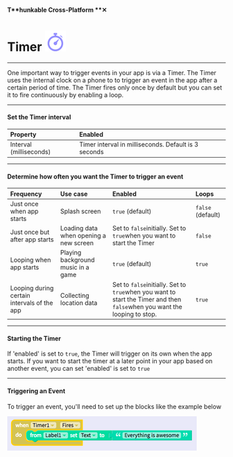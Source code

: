 #### T**hunkable Cross-Platform **✕

# Timer ![](/assets/iOSviewIconTimer.png)

---

One important way to trigger events in your app is via a Timer.  The Timer uses the internal clock on a phone to to trigger an event in the app after a certain period of time. The Timer fires only once by default but you can set it to fire continuously by enabling a loop.

---

#### Set the Timer interval

| Property | Enabled |
| :--- | :--- |
| Interval \(milliseconds\) | Timer interval in milliseconds. Default is 3 seconds |

---

#### Determine how often you want the Timer to trigger an event

| Frequency | Use case | Enabled | Loops |
| :--- | :--- | :--- | :--- |
| Just once when app starts | Splash screen | `true` \(default\) | `false` \(default\) |
| Just once but after app starts | Loading data when opening a new screen | Set to `false`initially. Set to `true`when you want to start the Timer | `false` |
| Looping when app starts | Playing background music in a game | `true` \(default\) | `true` |
| Looping during certain intervals of the app | Collecting location data | Set to `false`initially. Set to `true`when you want to start the Timer and then `false`when you want the looping to stop. | `true` |

---

#### Starting the Timer

If 'enabled' is set to `true`, the Timer will trigger on its own when the app starts. If you want to start the timer at a later point in your app based on another event, you can set 'enabled' is set to `true`

---

#### Triggering an Event

To trigger an event, you'll need to set up the blocks like the example below

![](/assets/timer-ios-fig-1.png)



